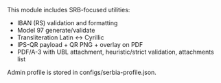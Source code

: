 This module includes SRB-focused utilities:

- IBAN (RS) validation and formatting
- Model 97 generate/validate
- Transliteration Latin ↔ Cyrillic
- IPS-QR payload + QR PNG + overlay on PDF
- PDF/A-3 with UBL attachment, heuristic/strict validation, attachments list

Admin profile is stored in configs/serbia-profile.json.

